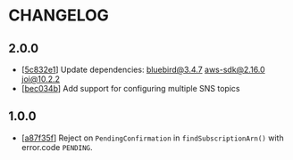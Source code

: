 # CHANGELOG

## 2.0.0

* [[5c832e1](../../commit/5c832e1)] Update dependencies: bluebird@3.4.7 aws-sdk@2.16.0 joi@10.2.2
* [[bec034b](../../commit/bec034b)] Add support for configuring multiple SNS topics

## 1.0.0

* [[a87f35f](../../commit/a87f35f)] Reject on `PendingConfirmation` in `findSubscriptionArn()` with error.code `PENDING`.
